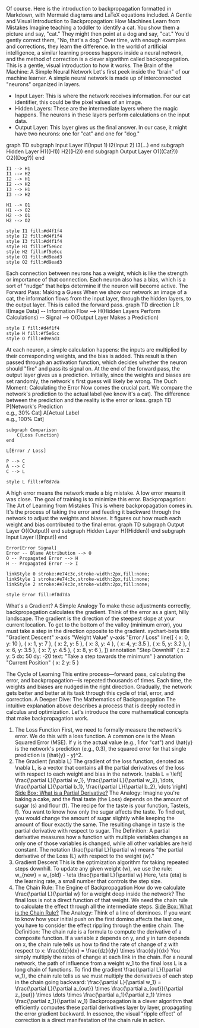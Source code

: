 Of course. Here is the introduction to backpropagation formatted in Markdown, with Mermaid diagrams and LaTeX equations included.
A Gentle and Visual Introduction to Backpropagation: How Machines Learn from Mistakes
Imagine teaching a toddler to identify a cat. You show them a picture and say, "cat." They might then point at a dog and say, "cat." You'd gently correct them, "No, that's a dog." Over time, with enough examples and corrections, they learn the difference.
In the world of artificial intelligence, a similar learning process happens inside a neural network, and the method of correction is a clever algorithm called backpropagation. This is a gentle, visual introduction to how it works.
The Brain of the Machine: A Simple Neural Network
Let's first peek inside the "brain" of our machine learner. A simple neural network is made up of interconnected "neurons" organized in layers.
 * Input Layer: This is where the network receives information. For our cat identifier, this could be the pixel values of an image.
 * Hidden Layers: These are the intermediate layers where the magic happens. The neurons in these layers perform calculations on the input data.
 * Output Layer: This layer gives us the final answer. In our case, it might have two neurons: one for "cat" and one for "dog."
<!-- end list -->
graph TD
    subgraph Input Layer
        I1(Input 1)
        I2(Input 2)
        I3(...)
    end
    subgraph Hidden Layer
        H1((H1))
        H2((H2))
    end
    subgraph Output Layer
        O1((Cat?))
        O2((Dog?))
    end

    I1 --> H1
    I1 --> H2
    I2 --> H1
    I2 --> H2
    I3 --> H1
    I3 --> H2

    H1 --> O1
    H1 --> O2
    H2 --> O1
    H2 --> O2

    style I1 fill:#d4f1f4
    style I2 fill:#d4f1f4
    style I3 fill:#d4f1f4
    style H1 fill:#f5e6cc
    style H2 fill:#f5e6cc
    style O1 fill:#d9ead3
    style O2 fill:#d9ead3

Each connection between neurons has a weight, which is like the strength or importance of that connection. Each neuron also has a bias, which is a sort of "nudge" that helps determine if the neuron will become active.
The Forward Pass: Making a Guess
When we show our network an image of a cat, the information flows from the input layer, through the hidden layers, to the output layer. This is called the forward pass.
graph TD
    direction LR
    I(Image Data) -- Information Flow --> H(Hidden Layers Perform Calculations) -- Signal --> O(Output Layer Makes a Prediction)

    style I fill:#d4f1f4
    style H fill:#f5e6cc
    style O fill:#d9ead3

At each neuron, a simple calculation happens: the inputs are multiplied by their corresponding weights, and the bias is added. This result is then passed through an activation function, which decides whether the neuron should "fire" and pass its signal on.
At the end of the forward pass, the output layer gives us a prediction. Initially, since the weights and biases are set randomly, the network's first guess will likely be wrong.
The Ouch Moment: Calculating the Error
Now comes the crucial part. We compare the network's prediction to the actual label (we know it's a cat). The difference between the prediction and the reality is the error or loss.
graph TD
    P[Network's Prediction <br> e.g., 30% Cat]
    A[Actual Label <br> e.g., 100% Cat]

    subgraph Comparison
        C{Loss Function}
    end

    L[Error / Loss]

    P --> C
    A --> C
    C --> L

    style L fill:#f8d7da

A high error means the network made a big mistake. A low error means it was close. The goal of training is to minimize this error.
Backpropagation: The Art of Learning from Mistakes
This is where backpropagation comes in. It's the process of taking the error and feeding it backward through the network to adjust the weights and biases. It figures out how much each weight and bias contributed to the final error.
graph TD
    subgraph Output Layer
        O((Output))
    end
    subgraph Hidden Layer
        H((Hidden))
    end
    subgraph Input Layer
        I((Input))
    end

    Error[Error Signal]
    Error -- Blame Attribution --> O
    O -- Propagated Error --> H
    H -- Propagated Error --> I

    linkStyle 0 stroke:#e74c3c,stroke-width:2px,fill:none;
    linkStyle 1 stroke:#e74c3c,stroke-width:2px,fill:none;
    linkStyle 2 stroke:#e74c3c,stroke-width:2px,fill:none;
    
    style Error fill:#f8d7da

What's a Gradient? A Simple Analogy
To make these adjustments correctly, backpropagation calculates the gradient. Think of the error as a giant, hilly landscape. The gradient is the direction of the steepest slope at your current location. To get to the bottom of the valley (minimum error), you must take a step in the direction opposite to the gradient.
xychart-beta
  title "Gradient Descent"
  x-axis "Weight Value"
  y-axis "Error / Loss"
  line([
    { x: 0, y: 10 },
    { x: 1, y: 7 },
    { x: 2, y: 5 },
    { x: 3, y: 4 },
    { x: 4, y: 3.5 },
    { x: 5, y: 3.2 },
    { x: 6, y: 3.5 },
    { x: 7, y: 4.5 },
    { x: 8, y: 6 },
  ])
  annotation "Step Downhill" {
    x: 2
    y: 5
    dx: 50
    dy: -20
    text: "Take a step towards the minimum"
  }
  annotation "Current Position" {
    x: 2
    y: 5
  }

The Cycle of Learning
This entire process—forward pass, calculating the error, and backpropagation—is repeated thousands of times. Each time, the weights and biases are nudged in the right direction. Gradually, the network gets better and better at its task through this cycle of trial, error, and correction.
A Deeper Dive: The Mathematics of Backpropagation
The intuitive explanation above describes a process that is deeply rooted in calculus and optimization. Let's introduce the core mathematical concepts that make backpropagation work.
1. The Loss Function
First, we need to formally measure the network's error. We do this with a loss function. A common one is the Mean Squared Error (MSE). If y is the actual value (e.g., 1 for "cat") and \\hat{y} is the network's prediction (e.g., 0.3), the squared error for that single prediction is (\\hat{y} - y)^2.
2. The Gradient (\\nabla L)
The gradient of the loss function, denoted as \\nabla L, is a vector that contains all the partial derivatives of the loss with respect to each weight and bias in the network.
\nabla L = \left[ \frac{\partial L}{\partial w_1}, \frac{\partial L}{\partial w_2}, \dots, \frac{\partial L}{\partial b_1}, \frac{\partial L}{\partial b_2}, \dots \right]
<ins>Side Box: What is a Partial Derivative?</ins>
The Analogy: Imagine you're baking a cake, and the final taste (the Loss) depends on the amount of sugar (s) and flour (f). The recipe for the taste is your function, Taste(s, f). You want to know how only the sugar affects the taste. To find out, you would change the amount of sugar slightly while keeping the amount of flour exactly the same. The resulting change in taste is the partial derivative with respect to sugar.
The Definition: A partial derivative measures how a function with multiple variables changes as only one of those variables is changed, while all other variables are held constant. The notation \\frac{\\partial L}{\\partial w} means "the partial derivative of the Loss (L) with respect to the weight (w)."
3. Gradient Descent
This is the optimization algorithm for taking repeated steps downhill. To update any given weight (w), we use the rule:
w_{new} = w_{old} - \eta \frac{\partial L}{\partial w}
Here, \\eta (eta) is the learning rate, a small number that controls the step size.
4. The Chain Rule: The Engine of Backpropagation
How do we calculate \\frac{\\partial L}{\\partial w} for a weight deep inside the network? The final loss is not a direct function of that weight. We need the chain rule to calculate the effect through all the intermediate steps.
<ins>Side Box: What is the Chain Rule?</ins>
The Analogy: Think of a line of dominoes. If you want to know how your initial push on the first domino affects the last one, you have to consider the effect rippling through the entire chain.
The Definition: The chain rule is a formula to compute the derivative of a composite function. If a variable z depends on y, and y in turn depends on x, the chain rule tells us how to find the rate of change of z with respect to x:
\frac{dz}{dx} = \frac{dz}{dy} \times \frac{dy}{dx}
You simply multiply the rates of change at each link in the chain.
For a neural network, the path of influence from a weight w\_1 to the final loss L is a long chain of functions. To find the gradient \\frac{\\partial L}{\\partial w\_1}, the chain rule tells us we must multiply the derivatives of each step in the chain going backward:
\frac{\partial L}{\partial w_1} = \frac{\partial L}{\partial a_{out}} \times \frac{\partial a_{out}}{\partial z_{out}} \times \dots \times \frac{\partial a_1}{\partial z_1} \times \frac{\partial z_1}{\partial w_1}
Backpropagation is a clever algorithm that efficiently computes these partial derivatives layer by layer, propagating the error gradient backward. In essence, the visual "ripple effect" of correction is a direct manifestation of the chain rule in action.
